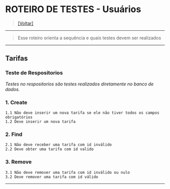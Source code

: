 # ROTEIRO DE TESTES - Usuários
> [[Voltar]](__index.md)
***
>Esse roteiro orienta a sequência e quais testes devem ser realizados

---

## **Tarifas**

### Teste de Respositorios
*Testes no respositorios são testes realizados diretamente no banco de dados.*

### 1. Create
    1.1 Não deve inserir um nova tarifa se ele não tiver todos os campos obrigatórios
    1.2 Deve inserir um nova tarifa
### 2. Find
    2.1 Não deve receber uma tarifa com id inválido
    2.2 Deve obter uma tarifa com id valido
### 3. Remove
    3.1 Não deve remover uma tarifa com id inválido ou nulo
    3.2 Deve remover uma tarifa com id válido

***
